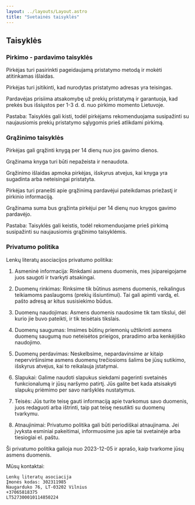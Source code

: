 ```yaml
---
layout: ../layouts/Layout.astro
title: "Svetainės taisyklės"
---
```


<article class="prose prose-zinc poem-body  md:px-10 p-4 ">

## Taisyklės


### Pirkimo - pardavimo taisyklės

Pirkėjas turi pasirinkti pageidaujamą pristatymo metodą ir mokėti atitinkamas išlaidas.

Pirkėjas turi įsitikinti, kad nurodytas pristatymo adresas yra teisingas.

Pardavėjas prisiima atsakomybę už prekių pristatymą ir garantuoja, kad prekės bus išsiųstos per 1-3 d. d. nuo pirkimo momento Lietuvoje.

Pastaba: Taisyklės gali kisti, todėl pirkėjams rekomenduojama susipažinti su naujausiomis prekių pristatymo sąlygomis prieš atlikdami pirkimą.

### Grąžinimo taisyklės

Pirkėjas gali grąžinti knygą per 14 dienų nuo jos gavimo dienos.

Grąžinama knyga turi būti nepažeista ir nenaudota.

Grąžinimo išlaidas apmoka pirkėjas, išskyrus atvejus, kai knyga yra sugadinta arba neteisingai pristatyta.

Pirkėjas turi pranešti apie grąžinimą pardavėjui pateikdamas priežastį ir pirkinio informaciją.

Grąžinama suma bus grąžinta pirkėjui per 14 dienų nuo knygos gavimo pardavėjo.

Pastaba: Taisyklės gali keistis, todėl rekomenduojame prieš pirkimą susipažinti su naujausiomis grąžinimo taisyklėmis.

### Privatumo politika

Lenkų literatų asociacijos privatumo politika:

1. Asmeninė informacija: Rinkdami asmens duomenis, mes įsipareigojame juos saugoti ir tvarkyti atsakingai.

2. Duomenų rinkimas: Rinksime tik būtinus asmens duomenis, reikalingus teikiamoms paslaugoms (prekių išsiuntimui). Tai gali apimti vardą, el. pašto adresą ar kitus susisiekimo būdus.

3. Duomenų naudojimas: Asmens duomenis naudosime tik tam tikslui, dėl kurio jie buvo pateikti, ir tik teisėtais tikslais.

4. Duomenų saugumas: Imsimes būtinų priemonių užtikrinti asmens duomenų saugumą nuo neteisėtos prieigos, praradimo arba kenkėjiško naudojimo.

5. Duomenų perdavimas: Neskelbsime, nepardavinsime ar kitaip neperviršinsime asmens duomenų trečiosioms šalims be jūsų sutikimo, išskyrus atvejus, kai to reikalauja įstatymai.

6. Slapukai: Galime naudoti slapukus siekdami pagerinti svetainės funkcionalumą ir jūsų naršymo patirtį. Jūs galite bet kada atsisakyti slapukų priėmimo per savo naršyklės nustatymus.

7. Teisės: Jūs turite teisę gauti informaciją apie tvarkomus savo duomenis, juos redaguoti arba ištrinti, taip pat teisę nesutikti su duomenų tvarkymu.

8. Atnaujinimai: Privatumo politika gali būti periodiškai atnaujinama. Jei įvyksta esminiai pakeitimai, informuosime jus apie tai svetainėje arba tiesiogiai el. paštu.

Ši privatumo politika galioja nuo 2023-12-05 ir aprašo, kaip tvarkome jūsų asmens duomenis.

Mūsų kontaktai:

```
Lenkų literatų asociacija  
Įmonės kodas: 302311985  
Naugarduko 76, LT-03202 Vilnius  
+37065818375  
LT527300010114850224  
```
</article>
